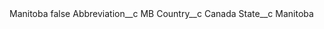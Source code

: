 <?xml version="1.0" encoding="UTF-8"?>
<CustomMetadata xmlns="http://soap.sforce.com/2006/04/metadata" xmlns:xsi="http://www.w3.org/2001/XMLSchema-instance" xmlns:xsd="http://www.w3.org/2001/XMLSchema">
    <label>Manitoba</label>
    <protected>false</protected>
    <values>
        <field>Abbreviation__c</field>
        <value xsi:type="xsd:string">MB</value>
    </values>
    <values>
        <field>Country__c</field>
        <value xsi:type="xsd:string">Canada</value>
    </values>
    <values>
        <field>State__c</field>
        <value xsi:type="xsd:string">Manitoba</value>
    </values>
</CustomMetadata>
